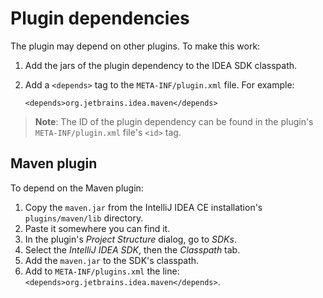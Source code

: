 # Plugin dependencies
The plugin may depend on other plugins. To make this work:

1. Add the jars of the plugin dependency to the IDEA SDK classpath.
2. Add a `<depends>` tag to the `META-INF/plugin.xml` file. For example:

       <depends>org.jetbrains.idea.maven</depends>

> **Note**: The ID of the plugin dependency can be found in the plugin's `META-INF/plugin.xml` file's `<id>` tag.


## Maven plugin
To depend on the Maven plugin:

1. Copy the `maven.jar` from the IntelliJ IDEA CE installation's `plugins/maven/lib` directory.
2. Paste it somewhere you can find it.
3. In the plugin's _Project Structure_ dialog, go to _SDKs_.
4. Select the _IntelliJ IDEA SDK_, then the _Classpath_ tab.
5. Add the `maven.jar` to the SDK's classpath.
6. Add to `META-INF/plugins.xml` the line: `<depends>org.jetbrains.idea.maven</depends>`.
